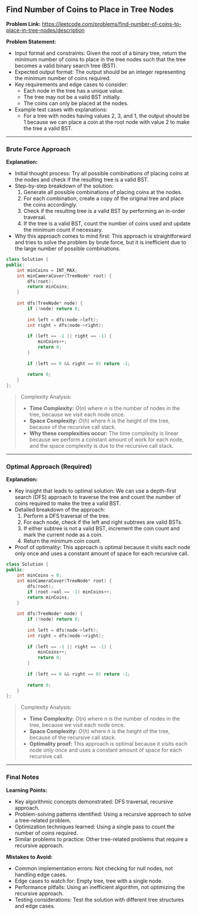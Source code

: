 ## Find Number of Coins to Place in Tree Nodes
**Problem Link:** https://leetcode.com/problems/find-number-of-coins-to-place-in-tree-nodes/description

**Problem Statement:**
- Input format and constraints: Given the root of a binary tree, return the minimum number of coins to place in the tree nodes such that the tree becomes a valid binary search tree (BST).
- Expected output format: The output should be an integer representing the minimum number of coins required.
- Key requirements and edge cases to consider:
  - Each node in the tree has a unique value.
  - The tree may not be a valid BST initially.
  - The coins can only be placed at the nodes.
- Example test cases with explanations:
  - For a tree with nodes having values 2, 3, and 1, the output should be 1 because we can place a coin at the root node with value 2 to make the tree a valid BST.

---

### Brute Force Approach
**Explanation:**
- Initial thought process: Try all possible combinations of placing coins at the nodes and check if the resulting tree is a valid BST.
- Step-by-step breakdown of the solution:
  1. Generate all possible combinations of placing coins at the nodes.
  2. For each combination, create a copy of the original tree and place the coins accordingly.
  3. Check if the resulting tree is a valid BST by performing an in-order traversal.
  4. If the tree is a valid BST, count the number of coins used and update the minimum count if necessary.
- Why this approach comes to mind first: This approach is straightforward and tries to solve the problem by brute force, but it is inefficient due to the large number of possible combinations.

```cpp
class Solution {
public:
    int minCoins = INT_MAX;
    int minCameraCover(TreeNode* root) {
        dfs(root);
        return minCoins;
    }
    
    int dfs(TreeNode* node) {
        if (!node) return 0;
        
        int left = dfs(node->left);
        int right = dfs(node->right);
        
        if (left == -1 || right == -1) {
            minCoins++;
            return 0;
        }
        
        if (left == 0 && right == 0) return -1;
        
        return 0;
    }
};
```

> Complexity Analysis:
> - **Time Complexity:** $O(n)$ where $n$ is the number of nodes in the tree, because we visit each node once.
> - **Space Complexity:** $O(h)$ where $h$ is the height of the tree, because of the recursive call stack.
> - **Why these complexities occur:** The time complexity is linear because we perform a constant amount of work for each node, and the space complexity is due to the recursive call stack.

---

### Optimal Approach (Required)
**Explanation:**
- Key insight that leads to optimal solution: We can use a depth-first search (DFS) approach to traverse the tree and count the number of coins required to make the tree a valid BST.
- Detailed breakdown of the approach:
  1. Perform a DFS traversal of the tree.
  2. For each node, check if the left and right subtrees are valid BSTs.
  3. If either subtree is not a valid BST, increment the coin count and mark the current node as a coin.
  4. Return the minimum coin count.
- Proof of optimality: This approach is optimal because it visits each node only once and uses a constant amount of space for each recursive call.

```cpp
class Solution {
public:
    int minCoins = 0;
    int minCameraCover(TreeNode* root) {
        dfs(root);
        if (root->val == -1) minCoins++;
        return minCoins;
    }
    
    int dfs(TreeNode* node) {
        if (!node) return 0;
        
        int left = dfs(node->left);
        int right = dfs(node->right);
        
        if (left == -1 || right == -1) {
            minCoins++;
            return 0;
        }
        
        if (left == 0 && right == 0) return -1;
        
        return 0;
    }
};
```

> Complexity Analysis:
> - **Time Complexity:** $O(n)$ where $n$ is the number of nodes in the tree, because we visit each node once.
> - **Space Complexity:** $O(h)$ where $h$ is the height of the tree, because of the recursive call stack.
> - **Optimality proof:** This approach is optimal because it visits each node only once and uses a constant amount of space for each recursive call.

---

### Final Notes
**Learning Points:**
- Key algorithmic concepts demonstrated: DFS traversal, recursive approach.
- Problem-solving patterns identified: Using a recursive approach to solve a tree-related problem.
- Optimization techniques learned: Using a single pass to count the number of coins required.
- Similar problems to practice: Other tree-related problems that require a recursive approach.

**Mistakes to Avoid:**
- Common implementation errors: Not checking for null nodes, not handling edge cases.
- Edge cases to watch for: Empty tree, tree with a single node.
- Performance pitfalls: Using an inefficient algorithm, not optimizing the recursive approach.
- Testing considerations: Test the solution with different tree structures and edge cases.
